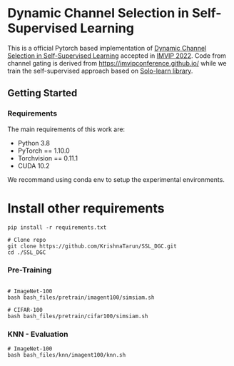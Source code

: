 # Dynamic Channel Selection in Self-Supervised Learning

This is a official Pytorch based implementation of [Dynamic Channel Selection in Self-Supervised Learning](https://arxiv.org/abs/2207.12065) accepted in [IMVIP 2022](https://imvipconference.github.io/). Code from channel gating is derived from https://imvipconference.github.io/ while we train the self-supervised approach based on [Solo-learn library](https://github.com/vturrisi/solo-learn).

## Getting Started 

### Requirements

The main requirements of this work are:

- Python 3.8  
- PyTorch == 1.10.0  
- Torchvision == 	0.11.1
- CUDA 10.2

We recommand using conda env to setup the experimental environments.

# Install other requirements
```shell script
pip install -r requirements.txt

# Clone repo
git clone https://github.com/KrishnaTarun/SSL_DGC.git
cd ./SSL_DGC
```

### Pre-Training

```shell script

# ImageNet-100
bash bash_files/pretrain/imagent100/simsiam.sh

# CIFAR-100
bash bash_files/pretrain/cifar100/simsiam.sh

```

### KNN - Evaluation 
```shell script
# ImageNet-100
bash bash_files/knn/imagent100/knn.sh
```



